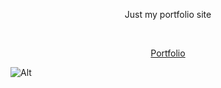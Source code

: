 <p align="center"> Just my portfolio site</p>
<br>
<p align="center"> <a href="https://garyf.dev">Portfolio</a></p>

![Alt](https://repobeats.axiom.co/api/embed/19c24b0f438952a6d2c4f5b2f9fa08c2d331fa2e.svg "Repobeats analytics image")
